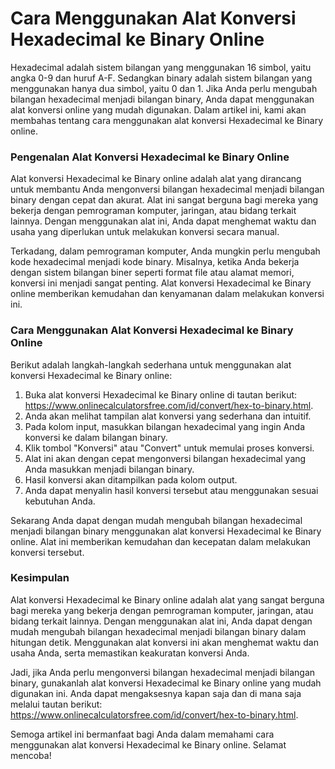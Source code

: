 Cara Menggunakan Alat Konversi Hexadecimal ke Binary Online
===========================================================

Hexadecimal adalah sistem bilangan yang menggunakan 16 simbol, yaitu angka 0-9 dan huruf A-F. Sedangkan binary adalah sistem bilangan yang menggunakan hanya dua simbol, yaitu 0 dan 1. Jika Anda perlu mengubah bilangan hexadecimal menjadi bilangan binary, Anda dapat menggunakan alat konversi online yang mudah digunakan. Dalam artikel ini, kami akan membahas tentang cara menggunakan alat konversi Hexadecimal ke Binary online.

### Pengenalan Alat Konversi Hexadecimal ke Binary Online

Alat konversi Hexadecimal ke Binary online adalah alat yang dirancang untuk membantu Anda mengonversi bilangan hexadecimal menjadi bilangan binary dengan cepat dan akurat. Alat ini sangat berguna bagi mereka yang bekerja dengan pemrograman komputer, jaringan, atau bidang terkait lainnya. Dengan menggunakan alat ini, Anda dapat menghemat waktu dan usaha yang diperlukan untuk melakukan konversi secara manual.

Terkadang, dalam pemrograman komputer, Anda mungkin perlu mengubah kode hexadecimal menjadi kode binary. Misalnya, ketika Anda bekerja dengan sistem bilangan biner seperti format file atau alamat memori, konversi ini menjadi sangat penting. Alat konversi Hexadecimal ke Binary online memberikan kemudahan dan kenyamanan dalam melakukan konversi ini.

### Cara Menggunakan Alat Konversi Hexadecimal ke Binary Online

Berikut adalah langkah-langkah sederhana untuk menggunakan alat konversi Hexadecimal ke Binary online:

1. Buka alat konversi Hexadecimal ke Binary online di tautan berikut: <https://www.onlinecalculatorsfree.com/id/convert/hex-to-binary.html>.
2. Anda akan melihat tampilan alat konversi yang sederhana dan intuitif.
3. Pada kolom input, masukkan bilangan hexadecimal yang ingin Anda konversi ke dalam bilangan binary.
4. Klik tombol "Konversi" atau "Convert" untuk memulai proses konversi.
5. Alat ini akan dengan cepat mengonversi bilangan hexadecimal yang Anda masukkan menjadi bilangan binary.
6. Hasil konversi akan ditampilkan pada kolom output.
7. Anda dapat menyalin hasil konversi tersebut atau menggunakan sesuai kebutuhan Anda.

Sekarang Anda dapat dengan mudah mengubah bilangan hexadecimal menjadi bilangan binary menggunakan alat konversi Hexadecimal ke Binary online. Alat ini memberikan kemudahan dan kecepatan dalam melakukan konversi tersebut.

### Kesimpulan

Alat konversi Hexadecimal ke Binary online adalah alat yang sangat berguna bagi mereka yang bekerja dengan pemrograman komputer, jaringan, atau bidang terkait lainnya. Dengan menggunakan alat ini, Anda dapat dengan mudah mengubah bilangan hexadecimal menjadi bilangan binary dalam hitungan detik. Menggunakan alat konversi ini akan menghemat waktu dan usaha Anda, serta memastikan keakuratan konversi Anda.

Jadi, jika Anda perlu mengonversi bilangan hexadecimal menjadi bilangan binary, gunakanlah alat konversi Hexadecimal ke Binary online yang mudah digunakan ini. Anda dapat mengaksesnya kapan saja dan di mana saja melalui tautan berikut: <https://www.onlinecalculatorsfree.com/id/convert/hex-to-binary.html>.

Semoga artikel ini bermanfaat bagi Anda dalam memahami cara menggunakan alat konversi Hexadecimal ke Binary online. Selamat mencoba!